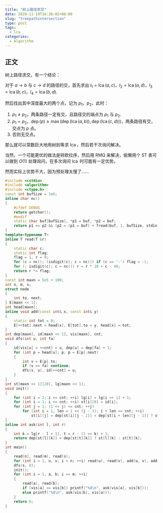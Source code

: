 ```yaml
---
title: "树上路径求交"
date: 2020-11-19T16:36:02+08:00
slug: "treepathintersection"
type: post
tags:
  - lca
categories:
  - Algorithm
---
```



## 正文

树上路径求交，有一个结论：

对于 $a \to b$ 与 $c \to d$ 的路径的交，首先求出 $l_1 = \operatorname{lca}(a,c)$，$l_2 = \operatorname{lca}(a,d)$，$l_3 = \operatorname{lca}(b,c)$，$l_4 = \operatorname{lca}(b,d)$.

然后找出其中深度最大的两个点，记为 $p_1$，$p_2$，此时：

1. $p_1 \neq p_2$，两条路径一定有交，且路径交的端点为 $p_1$ 与 $p_2$.
2. $p_1 = p_2$，$\operatorname{dep}(p) \ge \max(\operatorname{dep}(\operatorname{lca}(a,b)),\operatorname{dep}(\operatorname{lca}(c,d)))$，两条路径有交，交点为 $p$ 点。
3. 否则无交点。

那么就可以常数巨大地用树剖等求 $\operatorname{lca}$，然后若干次询问解决。

当然，一个可能更优的做法是转欧拉序，然后用 RMQ 来解决，偷懒用个 ST 表可以做到 $O(1)$ 处理询问，在多次询问 $\operatorname{lca}$ 时可能有一定优势。

然而实际上优势不大，因为预处理太慢了……

```cpp
#include <cstdio>
#include <algorithm>
#include <ctype.h>
const int bufSize = 1e6;
inline char nc()
{
    #ifdef DEBUG
    return getchar();
    #endif
    static char buf[bufSize], *p1 = buf, *p2 = buf;
    return p1 == p2 && (p2 = (p1 = buf) + fread(buf, 1, bufSize, stdin), p1 == p2) ? EOF : *p1++;
}
template<typename T>
inline T read(T &r)
{
    static char c;
    static int flag;
    flag = 1, r = 0;
    for (c = nc(); !isdigit(c); c = nc()) if (c == '-') flag = -1;
    for (; isdigit(c); c = nc()) r = r * 10 + c - 48;
    return r *= flag;
}
const int maxn = 5e5 + 100;
int n, m, s;
struct node
{
    int to, next;
} E[maxn << 1];
int head[maxn];
inline void add(const int& x, const int& y)
{
    static int tot = 0;
    E[++tot].next = head[x], E[tot].to = y, head[x] = tot;
}
int dep[maxn], id[maxn << 1], vis[maxn], cnt;
void dfs(int u, int fa)
{
    id[vis[u] = ++cnt] = u, dep[u] = dep[fa] + 1;
    for (int p = head[u]; p; p = E[p].next)
    {
        int v = E[p].to;
        if (v == fa) continue;
        dfs(v, u), id[++cnt] = u;
    }
}
int st[maxn << 1][20], lg[maxn << 1];
void init()
{
    for (int i = 2; i <= cnt; ++i) lg[i] = lg[i >> 1] + 1;
    for (int i = 1; i <= cnt; ++i) st[i][0] = id[i];
    for (int j = 1; (1 << j) <= cnt; ++j)
        for (int i = 1, len = 1 << (j - 1); i + len <= cnt; ++i)
            st[i][j] = dep[st[i][j - 1]] < dep[st[i + len][j - 1]] ? st[i][j - 1] : st[i + len][j - 1];
}
inline int ask(int l, int r)
{
    int k = lg[r - l + 1], t = r - (1 << k) + 1;
    return dep[st[l][k]] < dep[st[t][k]] ? st[l][k] : st[t][k];
}
int main()
{
    read(n), read(m), read(s);
    for (int i = 1, u, v; i < n; ++i) read(u), read(v), add(u, v), add(v, u);
    dfs(s, 0);
    init();
    for (int i = 1, a, b; i <= m; ++i)
    {
        read(a), read(b);
        if (vis[a] <= vis[b]) printf("%d\n", ask(vis[a], vis[b]));
        else printf("%d\n", ask(vis[b], vis[a]));
    }
    return 0;
}
```